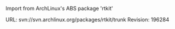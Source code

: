 Import from ArchLinux's ABS package 'rtkit'

URL: svn://svn.archlinux.org/packages/rtkit/trunk
Revision: 196284
